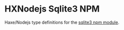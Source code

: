 
# HXNodejs Sqlite3 NPM

Haxe/Nodejs type definitions for the [sqlite3 npm module](https://github.com/mapbox/node-sqlite3).
